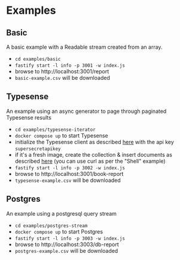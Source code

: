 # Examples

## Basic

A basic example with a Readable stream created from an array.

- `cd examples/basic`
- `fastify start -l info -p 3001 -w index.js`
- browse to http://localhost:3001/report
- `basic-example.csv` will be downloaded

## Typesense

An example using an async generator to page through paginated Typesense results

- `cd examples/typesense-iterator`
- `docker compose up` to start Typesense
- initialize the Typesense client as described
[here](https://typesense.org/docs/guide/building-a-search-application.html#initializing-the-client)
with the api key `supersecretapikey`
- if it's a fresh image, create the collection & insert documents as described
[here](https://typesense.org/docs/guide/building-a-search-application.html#creating-a-books-collection)
(you can use curl as per the "Shell" example)
- `fastify start -l info -p 3002 -w index.js`
- browse to http://localhost:3001/book-report
- `typesense-example.csv` will be downloaded

## Postgres

An example using a postgresql query stream

- `cd examples/postgres-stream`
- `docker compose up` to start Postgres
- `fastify start -l info -p 3003 -w index.js`
- browse to http://localhost:3003/db-report
- `postgres-example.csv` will be downloaded
